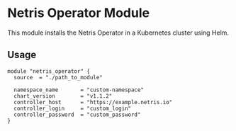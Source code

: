 # Netris Operator Module

This module installs the Netris Operator in a Kubernetes cluster using Helm.

## Usage

```hcl
module "netris_operator" {
  source  = "./path_to_module"

  namespace_name       = "custom-namespace"
  chart_version        = "v1.1.2"
  controller_host      = "https://example.netris.io"
  controller_login     = "custom_login"
  controller_password  = "custom_password"
}
